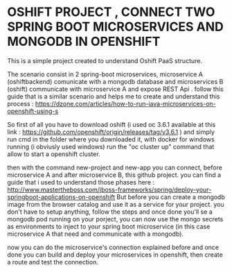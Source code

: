 # OSHIFT PROJECT , CONNECT TWO SPRING BOOT MICROSERVICES AND MONGODB IN OPENSHIFT

This is a simple project created to understand Oshift PaaS structure.

The scenario consist in 2 spring-boot microservices, microservice A (oshiftbackend) comunicate with a mongodb database and microservices B (oshift) communicate with microservice A and expose REST Api .
follow this guide that is a similar scenario and helps me to create and understand this process : https://dzone.com/articles/how-to-run-java-microservices-on-openshift-using-s

So first of all you have to download oshift (i used oc 3.6.1 available at this link : https://github.com/openshift/origin/releases/tag/v3.6.1 ) and simply run cmd in the folder where you downloaded it, with docker for windows running (i obviusly used windows) run the "oc cluster up" command that allow to start a openshift cluster.

then with the command new-project and new-app you can connect, before microservice A and after microservice B, this github project. you can find a guide that i used to understand those phases here : http://www.mastertheboss.com/jboss-frameworks/spring/deploy-your-springboot-applications-on-openshift 
But before you can create a mongodb image from the browser catalog and use it as a service for your project. you don't have to setup anything, follow the steps and once done you'll se a mongodb pod running on your porject, you can now use the mongo secrets as environments to inject to your spring boot microservice (in this case microservice A that need and communicate with a mongodb).

now you can do the microservice's connection explained before and once done you can build and deploy your microservices in openshift, then create a route and test the connection.
